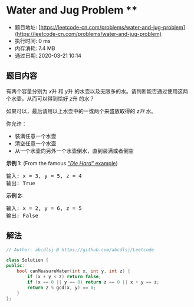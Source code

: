 # Water and Jug Problem **
- 题目地址: [https://leetcode-cn.com/problems/water-and-jug-problem](https://leetcode-cn.com/problems/water-and-jug-problem)
- 执行时间: 0 ms
- 内存消耗: 7.4 MB
- 通过日期: 2020-03-21 10:14

## 题目内容
<p>有两个容量分别为 <em>x</em>升 和<em> y</em>升 的水壶以及无限多的水。请判断能否通过使用这两个水壶，从而可以得到恰好 <em>z</em>升 的水？</p>

<p>如果可以，最后请用以上水壶中的一或两个来盛放取得的 <em>z升 </em>水。</p>

<p>你允许：</p>

<ul>
	<li>装满任意一个水壶</li>
	<li>清空任意一个水壶</li>
	<li>从一个水壶向另外一个水壶倒水，直到装满或者倒空</li>
</ul>

<p><strong>示例 1:</strong> (From the famous <a href="https://www.youtube.com/watch?v=BVtQNK_ZUJg"><em>"Die Hard"</em> example</a>)</p>

<pre>输入: x = 3, y = 5, z = 4
输出: True
</pre>

<p><strong>示例 2:</strong></p>

<pre>输入: x = 2, y = 6, z = 5
输出: False
</pre>


## 解法
```cpp
// Author: abcdlsj @ https://github.com/abcdlsj/Leetcode

class Solution {
public:
    bool canMeasureWater(int x, int y, int z) {
        if (x + y < z) return false;
        if (x == 0 || y == 0) return z == 0 || x + y == z;
        return z % gcd(x, y) == 0;
    }
};

```